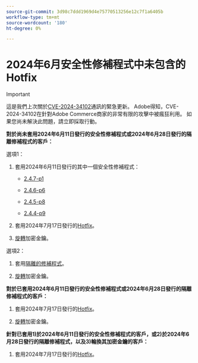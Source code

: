 ```yaml
---
source-git-commit: 3d98c7ddd1969d4e75770513256e12c7f1a6405b
workflow-type: tm+mt
source-wordcount: '180'
ht-degree: 0%

---
```

# 2024年6月安全性修補程式中未包含的Hotfix

>[!IMPORTANT]
>
>這是我們上次關於[CVE-2024-34102](https://nvd.nist.gov/vuln/detail/CVE-2024-34102)通訊的緊急更新。 Adobe得知，CVE-2024-34102在針對Adobe Commerce商家的非常有限的攻擊中被瘋狂利用。 如果您尚未解決此問題，請立即採取行動。

**對於尚未套用2024年6月11日發行的安全性修補程式或2024年6月28日發行的隔離修補程式的客戶：**

選項1：

1. 套用2024年6月11日發行的其中一個安全性修補程式：

   * [2.4.7-p1](https://experienceleague.adobe.com/en/docs/commerce-operations/release/notes/security-patches/2-4-7-patches#adobe-commerce-247-p1)

   * [2.4.6-p6](https://experienceleague.adobe.com/en/docs/commerce-operations/release/notes/security-patches/2-4-6-patches#adobe-commerce-246-p6)

   * [2.4.5-p8](https://experienceleague.adobe.com/en/docs/commerce-operations/release/notes/security-patches/2-4-5-patches#adobe-commerce-245-p8)

   * [2.4.4-p9](https://experienceleague.adobe.com/en/docs/commerce-operations/release/notes/security-patches/2-4-4-patches#adobe-commerce-244-p9)

1. 套用2024年7月17日發行的[Hotfix](https://experienceleague.adobe.com/en/docs/commerce-knowledge-base/kb/troubleshooting/known-issues-patches-attached/security-update-available-for-adobe-commerce-apsb24-40-revised-to-include-isolated-patch-for-cve-2024-34102)。

1. [旋轉](https://experienceleague.adobe.com/en/docs/commerce-admin/systems/security/encryption-key)加密金鑰。

選項2：

1. 套用[隔離的修補程式](https://experienceleague.adobe.com/en/docs/commerce-knowledge-base/kb/troubleshooting/known-issues-patches-attached/security-update-available-for-adobe-commerce-apsb24-40-revised-to-include-isolated-patch-for-cve-2024-34102)。

1. [旋轉](https://experienceleague.adobe.com/en/docs/commerce-admin/systems/security/encryption-key)加密金鑰。

**對於已套用2024年6月11日發行的安全性修補程式或2024年6月28日發行的隔離修補程式的客戶：**

1. 套用2024年7月17日發行的[Hotfix](https://experienceleague.adobe.com/en/docs/commerce-knowledge-base/kb/troubleshooting/known-issues-patches-attached/security-update-available-for-adobe-commerce-apsb24-40-revised-to-include-isolated-patch-for-cve-2024-34102)。

1. [旋轉](https://experienceleague.adobe.com/en/docs/commerce-admin/systems/security/encryption-key)加密金鑰。

**針對已套用1)於2024年6月11日發行的安全性修補程式的客戶，或2)於2024年6月28日發行的隔離修補程式，以及3)輪換其加密金鑰的客戶：**
 
1. 套用2024年7月17日發行的[Hotfix](https://experienceleague.adobe.com/en/docs/commerce-knowledge-base/kb/troubleshooting/known-issues-patches-attached/security-update-available-for-adobe-commerce-apsb24-40-revised-to-include-isolated-patch-for-cve-2024-34102)。
